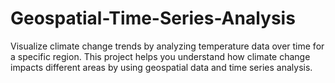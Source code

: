 # Geospatial-Time-Series-Analysis
Visualize climate change trends by analyzing temperature data over time for a specific region. This project helps you understand how climate change impacts different areas by using geospatial data and time series analysis.
